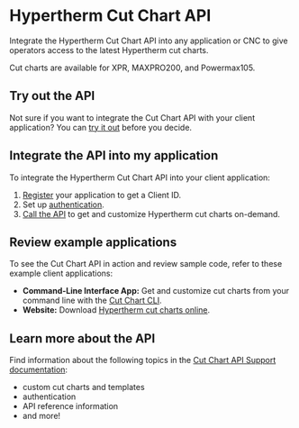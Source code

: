 # Hypertherm Cut Chart API

Integrate the Hypertherm Cut Chart API into any application or CNC to give operators access to the latest Hypertherm cut charts. 

Cut charts are available for XPR, MAXPRO200, and Powermax105.

## Try out the API
Not sure if you want to integrate the Cut Chart API with your client application? You can [try it out](https://stoplight.io/p/docs/gh/hypertherm/cutchart-api/docs/Support/Try-the-API/About-trial-tools.md?srn=gh/hypertherm/cutchart-api/docs/Support/Try-the-API/About-trial-tools.md) before you decide.

## Integrate the API into my application
To integrate the Hypertherm Cut Chart API into your client application:
1. [Register](https://clientregistration.z20.web.core.windows.net/) your application to get a Client ID.
2. Set up [authentication](https://stoplight.io/p/docs/gh/hypertherm/cutchart-api/docs/Support/authentication.md?srn=gh/hypertherm/cutchart-api/docs/Support/authentication.md).
3. [Call the API](https://stoplight.io/p/docs/gh/hypertherm/cutchart-api/reference/cutchart-api/openapi.yml?srn=gh/hypertherm/cutchart-api/reference/cutchart-api/openapi.yml) to get and customize Hypertherm cut charts on-demand.

## Review example applications

To see the Cut Chart API in action and review sample code, refer to these example client applications:

 - **Command-Line Interface App:** Get and customize cut charts from your command line with the [Cut Chart CLI](https://github.com/hypertherm/cutchart-cli).
  - **Website:** Download [Hypertherm cut charts online](https://cutchartsapp.z20.web.core.windows.net/).

## Learn more about the API
Find information about the following topics in the [Cut Chart API Support documentation](https://stoplight.io/p/docs/gh/hypertherm/cutchart-api/docs/Home.md?srn=gh/hypertherm/cutchart-api/docs/Home.md):
 - custom cut charts and templates
 - authentication
 - API reference information
 - and more! 
